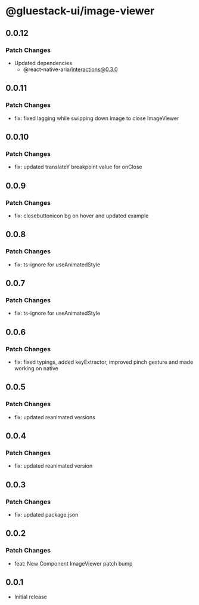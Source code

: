 # @gluestack-ui/image-viewer

## 0.0.12

### Patch Changes

- Updated dependencies
  - @react-native-aria/interactions@0.3.0

## 0.0.11

### Patch Changes

- fix: fixed lagging while swipping down image to close ImageViewer

## 0.0.10

### Patch Changes

- fix: updated translateY breakpoint value for onClose

## 0.0.9

### Patch Changes

- fix: closebuttonicon bg on hover and updated example

## 0.0.8

### Patch Changes

- fix: ts-ignore for useAnimatedStyle

## 0.0.7

### Patch Changes

- fix: ts-ignore for useAnimatedStyle

## 0.0.6

### Patch Changes

- fix: fixed typings, added keyExtractor, improved pinch gesture and made working on native

## 0.0.5

### Patch Changes

- fix: updated reanimated versions

## 0.0.4

### Patch Changes

- fix: updated reanimated version

## 0.0.3

### Patch Changes

- fix: updated package.json

## 0.0.2

### Patch Changes

- feat: New Component ImageViewer patch bump

## 0.0.1

- Initial release
